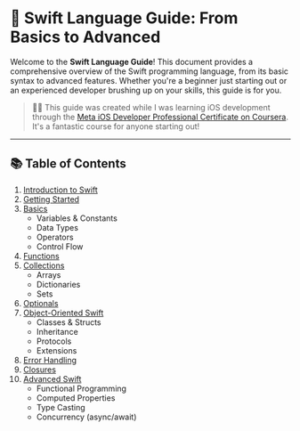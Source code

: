 

# 📘 Swift Language Guide: From Basics to Advanced

Welcome to the **Swift Language Guide**! This document provides a comprehensive overview of the Swift programming language, from its basic syntax to advanced features. Whether you're a beginner just starting out or an experienced developer brushing up on your skills, this guide is for you.

> 🧑‍💻 This guide was created while I was learning iOS development through the [Meta iOS Developer Professional Certificate on Coursera](https://www.coursera.org/professional-certificates/meta-ios-developer). It's a fantastic course for anyone starting out!

---

## 📚 Table of Contents

1. [Introduction to Swift](#introduction-to-swift)
2. [Getting Started](#getting-started)
3. [Basics](#basics)
   - Variables & Constants
   - Data Types
   - Operators
   - Control Flow
4. [Functions](#functions)
5. [Collections](#collections)
   - Arrays
   - Dictionaries
   - Sets
6. [Optionals](#optionals)
7. [Object-Oriented Swift](#object-oriented-swift)
   - Classes & Structs
   - Inheritance
   - Protocols
   - Extensions
8. [Error Handling](#error-handling)
9. [Closures](#closures)
10. [Advanced Swift](#advanced-swift)
    - Functional Programming
    - Computed Properties
    - Type Casting
    - Concurrency (async/await)
